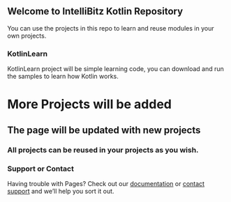 ## Welcome to IntelliBitz Kotlin Repository

You can use the projects in this repo to learn and reuse modules in your own projects.


### KotlinLearn

KotlinLearn project will be simple learning code, you can download and run the samples to learn how Kotlin works.


# More Projects will be added
## The page will be updated with new projects
### All projects can be reused in your projects as you wish.


### Support or Contact

Having trouble with Pages? Check out our [documentation](https://help.github.com/categories/github-pages-basics/) or [contact support](https://github.com/contact) and we’ll help you sort it out.
